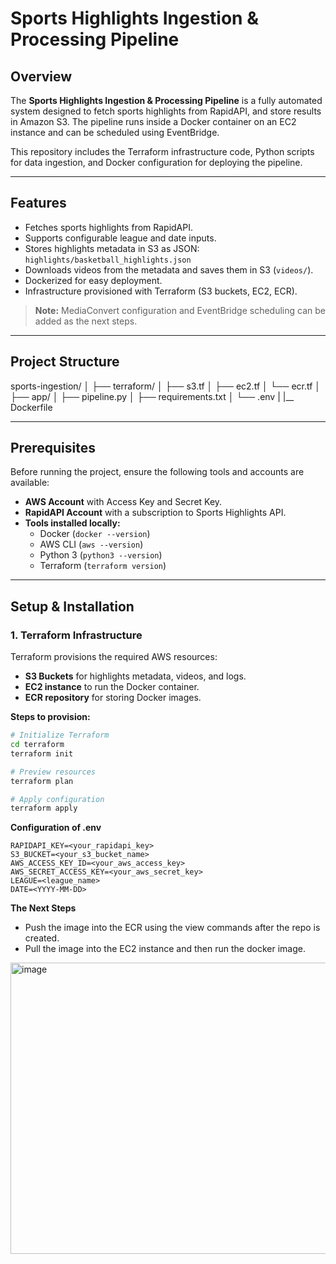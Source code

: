 # Sports Highlights Ingestion & Processing Pipeline

## Overview

The **Sports Highlights Ingestion & Processing Pipeline** is a fully automated system designed to fetch sports highlights from RapidAPI, and store results in Amazon S3. The pipeline runs inside a Docker container on an EC2 instance and can be scheduled using EventBridge.  

This repository includes the Terraform infrastructure code, Python scripts for data ingestion, and Docker configuration for deploying the pipeline.

---

## Features

- Fetches sports highlights from RapidAPI.  
- Supports configurable league and date inputs.  
- Stores highlights metadata in S3 as JSON:  
  `highlights/basketball_highlights.json`  
- Downloads videos from the metadata and saves them in S3 (`videos/`).  
- Dockerized for easy deployment.  
- Infrastructure provisioned with Terraform (S3 buckets, EC2, ECR).  

> **Note:** MediaConvert configuration and EventBridge scheduling can be added as the next steps.

---

## Project Structure
sports-ingestion/
│
├── terraform/
│ ├── s3.tf 
│ ├── ec2.tf 
│ └── ecr.tf 
│
├── app/
│ ├── pipeline.py
│ ├── requirements.txt 
│ └── .env
| |__ Dockerfile


---

## Prerequisites

Before running the project, ensure the following tools and accounts are available:

- **AWS Account** with Access Key and Secret Key.  
- **RapidAPI Account** with a subscription to Sports Highlights API.  
- **Tools installed locally:**  
  - Docker (`docker --version`)  
  - AWS CLI (`aws --version`)  
  - Python 3 (`python3 --version`)  
  - Terraform (`terraform version`)  

---

## Setup & Installation

### 1. Terraform Infrastructure

Terraform provisions the required AWS resources:

- **S3 Buckets** for highlights metadata, videos, and logs.  
- **EC2 instance** to run the Docker container.  
- **ECR repository** for storing Docker images.  

**Steps to provision:**

```bash
# Initialize Terraform
cd terraform
terraform init

# Preview resources
terraform plan

# Apply configuration
terraform apply

```
**Configuration of .env**
```
RAPIDAPI_KEY=<your_rapidapi_key>
S3_BUCKET=<your_s3_bucket_name>
AWS_ACCESS_KEY_ID=<your_aws_access_key>
AWS_SECRET_ACCESS_KEY=<your_aws_secret_key>
LEAGUE=<league_name>
DATE=<YYYY-MM-DD>
```
**The Next Steps**
- Push the image into the ECR using the view commands after the repo is created.
- Pull the image into the EC2 instance and then run the docker image.

<img width="951" height="466" alt="image" src="https://github.com/user-attachments/assets/9a390916-f23b-49e1-8cf6-90144bcde42a" />

